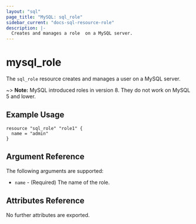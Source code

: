 ```yaml
---
layout: "sql"
page_title: "MySQL: sql_role"
sidebar_current: "docs-sql-resource-role"
description: |-
  Creates and manages a role  on a MySQL server.
---
```


# mysql\_role

The ``sql_role`` resource creates and manages a user on a MySQL
server.

~> **Note:** MySQL introduced roles in version 8. They do not work on MySQL 5 and lower.


## Example Usage

```hcl
resource "sql_role" "role1" {
  name = "admin"
}
```
## Argument Reference

The following arguments are supported:

* `name` - (Required) The name of the role.

## Attributes Reference

No further attributes are exported.

